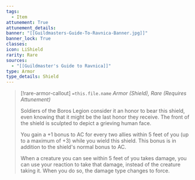 ```yaml
---
tags:
  - Item
attunement: True
attunement_details: 
banner: "[[Guildmasters-Guide-To-Ravnica-Banner.jpg]]"
banner_lock: True
classes:
icon: LiShield
rarity: Rare
sources:
  - "[[Guildmaster's Guide to Ravnica]]"
type: Armor
type_details: Shield
---
```

>[!rare-armor-callout] `=this.file.name`
>*Armor (Shield), Rare (Requires Attunement)*
>
>Soldiers of the Boros Legion consider it an honor to bear this shield, even knowing that it might be the last honor they receive. The front of the shield is sculpted to depict a grieving human face.
>
>You gain a +1 bonus to AC for every two allies within 5 feet of you (up to a maximum of +3) while you wield this shield. This bonus is in addition to the shield's normal bonus to AC.
>
>When a creature you can see within 5 feet of you takes damage, you can use your reaction to take that damage, instead of the creature taking it. When you do so, the damage type changes to force.
>
>
